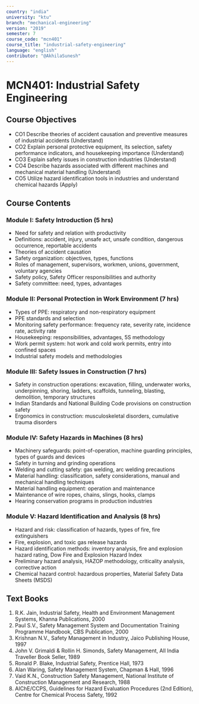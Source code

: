 ```yaml
---
country: "india"
university: "ktu"
branch: "mechanical-engineering"
version: "2019"
semester: 7
course_code: "mcn401"
course_title: "industrial-safety-engineering"
language: "english"
contributor: "@AkhilaSunesh"
---
```

# MCN401: Industrial Safety Engineering

## Course Objectives
* CO1 Describe theories of accident causation and preventive measures of industrial accidents (Understand)  
* CO2 Explain personal protective equipment, its selection, safety performance indicators, and housekeeping importance (Understand)  
* CO3 Explain safety issues in construction industries (Understand)  
* CO4 Describe hazards associated with different machines and mechanical material handling (Understand)  
* CO5 Utilize hazard identification tools in industries and understand chemical hazards (Apply)  

## Course Contents

### Module I: Safety Introduction (5 hrs)
* Need for safety and relation with productivity  
* Definitions: accident, injury, unsafe act, unsafe condition, dangerous occurrence, reportable accidents  
* Theories of accident causation  
* Safety organization: objectives, types, functions  
* Roles of management, supervisors, workmen, unions, government, voluntary agencies  
* Safety policy, Safety Officer responsibilities and authority  
* Safety committee: need, types, advantages  

### Module II: Personal Protection in Work Environment (7 hrs)
* Types of PPE: respiratory and non-respiratory equipment  
* PPE standards and selection  
* Monitoring safety performance: frequency rate, severity rate, incidence rate, activity rate  
* Housekeeping: responsibilities, advantages, 5S methodology  
* Work permit system: hot work and cold work permits, entry into confined spaces  
* Industrial safety models and methodologies  

### Module III: Safety Issues in Construction (7 hrs)
* Safety in construction operations: excavation, filling, underwater works, underpinning, shoring, ladders, scaffolds, tunneling, blasting, demolition, temporary structures  
* Indian Standards and National Building Code provisions on construction safety  
* Ergonomics in construction: musculoskeletal disorders, cumulative trauma disorders  

### Module IV: Safety Hazards in Machines (8 hrs)
* Machinery safeguards: point-of-operation, machine guarding principles, types of guards and devices  
* Safety in turning and grinding operations  
* Welding and cutting safety: gas welding, arc welding precautions  
* Material handling: classification, safety considerations, manual and mechanical handling techniques  
* Material handling equipment: operation and maintenance  
* Maintenance of wire ropes, chains, slings, hooks, clamps  
* Hearing conservation programs in production industries  

### Module V: Hazard Identification and Analysis (8 hrs)
* Hazard and risk: classification of hazards, types of fire, fire extinguishers  
* Fire, explosion, and toxic gas release hazards  
* Hazard identification methods: inventory analysis, fire and explosion hazard rating, Dow Fire and Explosion Hazard Index  
* Preliminary hazard analysis, HAZOP methodology, criticality analysis, corrective action  
* Chemical hazard control: hazardous properties, Material Safety Data Sheets (MSDS)  

## Text Books
1. R.K. Jain, Industrial Safety, Health and Environment Management Systems, Khanna Publications, 2000  
2. Paul S.V., Safety Management System and Documentation Training Programme Handbook, CBS Publication, 2000  
3. Krishnan N.V., Safety Management in Industry, Jaico Publishing House, 1997  
4. John V. Grimaldi & Rollin H. Simonds, Safety Management, All India Traveller Book Seller, 1989  
5. Ronald P. Blake, Industrial Safety, Prentice Hall, 1973  
6. Alan Waring, Safety Management System, Chapman & Hall, 1996  
7. Vaid K.N., Construction Safety Management, National Institute of Construction Management and Research, 1988  
8. AIChE/CCPS, Guidelines for Hazard Evaluation Procedures (2nd Edition), Centre for Chemical Process Safety, 1992
